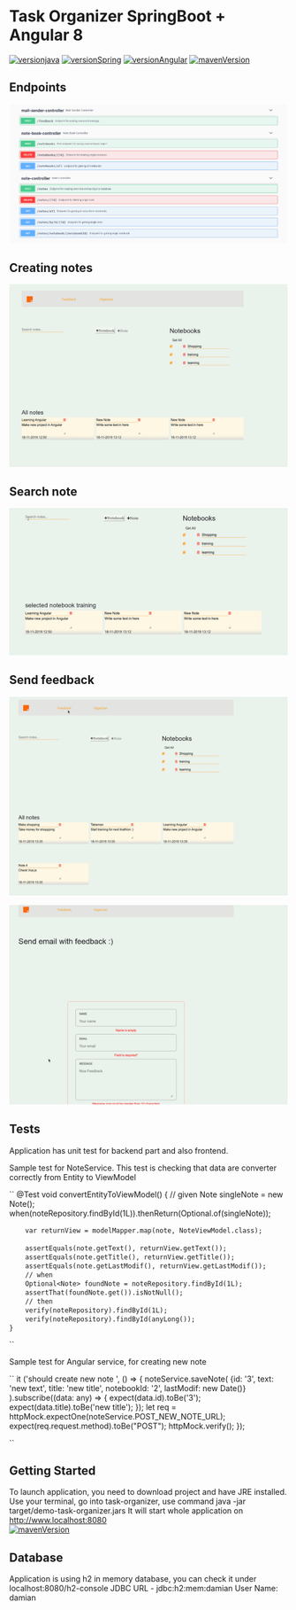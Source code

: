 # Task Organizer SpringBoot + Angular 8

[![versionjava](https://img.shields.io/badge/jdk-11-brightgreen.svg?logo=java)](https://openjdk.java.net)
[![versionSpring](https://img.shields.io/badge/Spring-2.2.1-brightgreen)](https://spring.io/)
[![versionAngular](https://img.shields.io/badge/Angular-8-brightgreen)](https://angular.io/)
[![mavenVersion](https://img.shields.io/badge/Maven-3.6.1-brightgreen)](https://maven.apache.org/)


## Endpoints
![](https://raw.githubusercontent.com/orestwojtowicz/task-organizer-deploy/master/task-organizer/images/swagger-endpoints.png)

## Creating notes
![](https://raw.githubusercontent.com/orestwojtowicz/task-organizer-deploy/master/task-organizer/images/newNote.gif)
## Search note
![](https://raw.githubusercontent.com/orestwojtowicz/task-organizer-deploy/master/task-organizer/images/search.gif)
## Send feedback
![](https://raw.githubusercontent.com/orestwojtowicz/task-organizer-deploy/master/task-organizer/images/feedback1.gif)

![](https://raw.githubusercontent.com/orestwojtowicz/task-organizer-deploy/master/task-organizer/images/feedback2.gif)


## Tests

Application has unit test for backend part and also frontend.

Sample test for NoteService. This test is checking that data are converter correctly from Entity to ViewModel

``
    @Test
    void convertEntityToViewModel() {
        // given
        Note singleNote = new Note();
        when(noteRepository.findById(1L)).thenReturn(Optional.of(singleNote));

        var returnView = modelMapper.map(note, NoteViewModel.class);

        assertEquals(note.getText(), returnView.getText());
        assertEquals(note.getTitle(), returnView.getTitle());
        assertEquals(note.getLastModif(), returnView.getLastModif());
        // when
        Optional<Note> foundNote = noteRepository.findById(1L);
        assertThat(foundNote.get()).isNotNull();
        // then
        verify(noteRepository).findById(1L);
        verify(noteRepository).findById(anyLong());
    }
``

Sample test for Angular service, for creating new note

``
 it ('should create new note ', () => {
    noteService.saveNote(
      {id: '3', text: 'new text', title: 'new title', notebookId: '2', lastModif: new Date()}
    ).subscribe((data: any) => {
      expect(data.id).toBe('3');
      expect(data.title).toBe('new title');
    });
    let req = httpMock.expectOne(noteService.POST_NEW_NOTE_URL);
    expect(req.request.method).toBe("POST");
    httpMock.verify();
  });

``



## Getting Started

To launch application, you need to download project and have JRE installed. Use your terminal, go into task-organizer,
use command java -jar target/demo-task-organizer.jars
It will start whole application on http://www.localhost:8080<br>
[![mavenVersion](https://img.shields.io/badge/JRE-download-brightgreen)](https://maven.apache.org/)

## Database

Application is using h2 in memory database, you can check it under localhost:8080/h2-console
JDBC URL - jdbc:h2:mem:damian
User Name: damian





